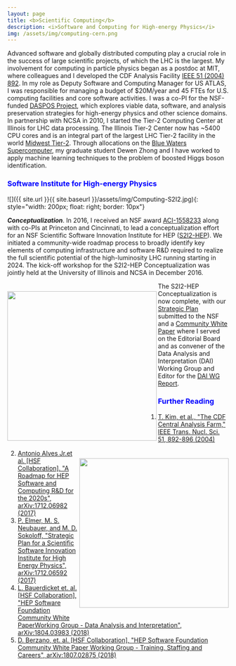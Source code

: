 ```yaml
---
layout: page
title: <b>Scientific Computing</b>
description: <i>Software and Computing for High-energy Physics</i>
img: /assets/img/computing-cern.png
---
```


Advanced software and globally distributed computing play a crucial role in the success of large scientific projects, of which the LHC is the largest. My involvement for computing in particle physics began as a postdoc at MIT, where colleagues and I developed the CDF Analysis Facility [IEEE 51 (2004) 892](http://inspirehep.net/record/665569/files/fermilab-conf-04-365.pdf). In my role as Deputy Software and Computing Manager for US ATLAS, I was responsible for managing a budget of $20M/year and 45 FTEs for U.S. computing facilities and core software activities. I was a co-PI for the NSF-funded [DASPOS Project](https://daspos.crc.nd.edu), which explores viable data, software, and analysis preservation strategies for high-energy physics and other science domains. In partnership with NCSA in 2010, I started the Tier-2 Computing Center at Illinois for LHC data processing. The Illinois Tier-2 Center now has ~5400 CPU cores and is an integral part of the largest LHC Tier-2 facility in the world [Midwest Tier-2](https://www.ci.uchicago.edu/research-centers/atlas-midwest-tier-2-center). Through allocations on the [Blue Waters Supercomputer](http://www.ncsa.illinois.edu/enabling/bluewaters), my graduate student Dewen Zhong and I have worked to apply machine learning techniques to the problem of boosted Higgs boson identification.

<h3><span style="color:blue">Software Institute for High-energy Physics</span></h3>

![]({{ site.url }}{{ site.baseurl }}/assets/img/Computing-S2I2.jpg){: style="width: 200px; float: right; border: 10px"}

<b><i>Conceptualization</i></b>. In 2016, I received an NSF award [ACI-1558233](https://www.nsf.gov/awardsearch/showAward?AWD_ID=1558233) along with co-PIs at Princeton and Cincinnati, to lead a conceptualization effort for an NSF Scientific Software Innovation Institute for HEP ([S2I2-HEP](http://s2i2-hep.org)). We initiated a community-wide roadmap process to broadly identify key elements of computing infrastructure and software R&D required to realize the full scientific potential of the high-luminosity LHC running starting in 2024. The kick-off workshop for the S2I2-HEP Conceptualization was jointly held at the University of Illinois and NCSA in December 2016.

<img align="left" width="340px" vspace="20" src="{{ site.baseurl }}/assets/img/Computing-Illinois1.jpg" alt="" title="example image"/>
<img align="right" width="340px" vspace="20" src="{{ site.baseurl }}/assets/img/Computing-Illinois2.jpg" alt="" title="example image"/>

The S2I2-HEP Conceptualization is now complete, with our [Strategic Plan](http://arxiv.org/abs/1712.06592) submitted to the NSF and a [Community White Paper](http://arxiv.org/abs/1712.06982) where I served on the Editorial Board and as convener of the Data Analysis and Interpretation (DAI) Working Group and Editor for the [DAI WG Report](http://arxiv.org/abs/1804.03983).

<h3><span style="color:blue">Further Reading</span></h3>

1. [T. Kim, et al., "The CDF Central Analysis Farm," IEEE Trans. Nucl. Sci. 51, 892-896 (2004)](http://inspirehep.net/record/665569/files/fermilab-conf-04-365.pdf)
2. [Antonio Alves Jr.et al. [HSF Collaboration]. "A Roadmap for HEP Software and Computing R&D for the 2020s", arXiv:1712.06982 (2017)](https://arxiv.org/abs/1712.06982)
3. [P. Elmer, M. S. Neubauer, and M. D. Sokoloff, "Strategic Plan for a Scientific Software Innovation Institute for High Energy Physics", arXiv:1712.06592 (2017)](https://arxiv.org/abs/1712.06592)
4. [L. Bauerdicket et. al. [HSF Collaboration], "HEP Software Foundation Community White PaperWorking Group - Data Analysis and Interpretation", arXiv:1804.03983 (2018)](https://arxiv.org/abs/1804.03983)
5. [D. Berzano, et. al. [HSF Collaboration], "HEP Software Foundation Community White Paper Working Group - Training, Staffing and Careers", arXiv:1807.02875 (2018)](https://arxiv.org/abs/1807.02875)
